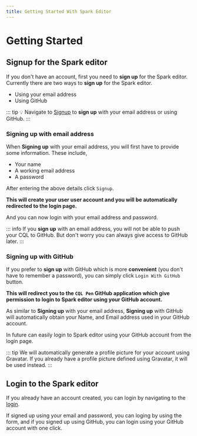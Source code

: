 ```yaml
---
title: Getting Started With Spark Editor
---
```


# Getting Started

## Signup for the Spark editor

If you don't have an account, first you need to **sign up** for the Spark editor. Currently there are two ways to **sign up** for the Spark editor.

- Using your email address
- Using GitHub

::: tip
:bulb: Navigate to [Signup](http://thespark.dev/signup) to **sign up** with your email address or using GitHub.
:::

### Signing up with email address

When **Signing up** with your email address, you will first have to provide some information. These include,

- Your name
- A working email address
- A password

After entering the above details click `Signup`.

**This will create your user user account and you will be automatically redirected to the login page.**

And you can now login with your email address and password.

::: info
If you **sign up** with an email address, you will not be able to push your CQL to GitHub. But don't worry you can always give access to GitHub later.
:::

### Signing up with GitHub

If you prefer to **sign up** with GitHub which is more **convenient** (you don't have to remember a password), you can simply click `Login With GitHub` button.

**This will redirect you to the `CQL Pen` GitHub application which give permission to login to Spark editor using your GitHub account.**

As similar to **Signing up** with your email address, **Signing up** with GitHub will automatically obtain your Name, and Email address used in your GitHub account.

In future can easily login to Spark editor using your GitHub account from the login page.

::: tip
We will automatically generate a profile picture for your account using Gravatar. If you already have a profile picture defined using Gravatar, it will be used instead.
:::

## Login to the Spark editor

If you already have an account created, you can login by navigating to the [login](https://thespark.dev/login).

If signed up using your email and password, you can loging by using the form, and if you signed up using GitHub, you can login using your GitHub account with one click.
